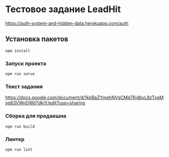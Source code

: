 # Тестовое задание LeadHit
https://auth-system-and-hidden-data.herokuapp.com/auth
## Установка пакетов
```
npm install
```

### Запуск проекта
```
npm run serve
```
### Текст задания
https://docs.google.com/document/d/1kkBaZYmehNVgCMd76jdbvL8zTxgMsg63VWnDWdTdkiY/edit?usp=sharing

### Сборка для продакшна
```
npm run build
```

### Линтер
```
npm run lint
```


